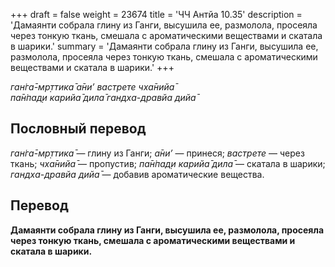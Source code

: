 +++
draft = false
weight = 23674
title = 'ЧЧ Антйа 10.35'
description = 'Дамаянти собрала глину из Ганги, высушила ее, размолола, просеяла через тонкую ткань, смешала с ароматическими веществами и скатала в шарики.'
summary = 'Дамаянти собрала глину из Ганги, высушила ее, размолола, просеяла через тонкую ткань, смешала с ароматическими веществами и скатала в шарики.'
+++

_ган̇га̄-мр̣ттика̄ а̄ни’ вастрете чха̄нийа̄  
па̄н̇пад̣и карийа̄ дила̄ гандха-дравйа дийа̄_

## Пословный перевод

_ган̇га̄_\-_мр̣ттика̄_ — глину из Ганги; _а̄ни’_ — принеся; _вастрете_ — через ткань; _чха̄нийа̄_ — пропустив; _па̄н̇пад̣и_ _карийа̄_ _дила̄_ — скатала в шарики; _гандха_\-_дравйа_ _дийа̄_ — добавив ароматические вещества.

## Перевод

**Дамаянти собрала глину из Ганги, высушила ее, размолола, просеяла через тонкую ткань, смешала с ароматическими веществами и скатала в шарики.**

